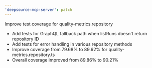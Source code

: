 ```yaml
---
'deepsource-mcp-server': patch
---
```


Improve test coverage for quality-metrics.repository

- Add tests for GraphQL fallback path when listRuns doesn't return repository ID
- Add tests for error handling in various repository methods
- Improve coverage from 79.68% to 89.62% for quality-metrics.repository.ts
- Overall coverage improved from 89.86% to 90.21%